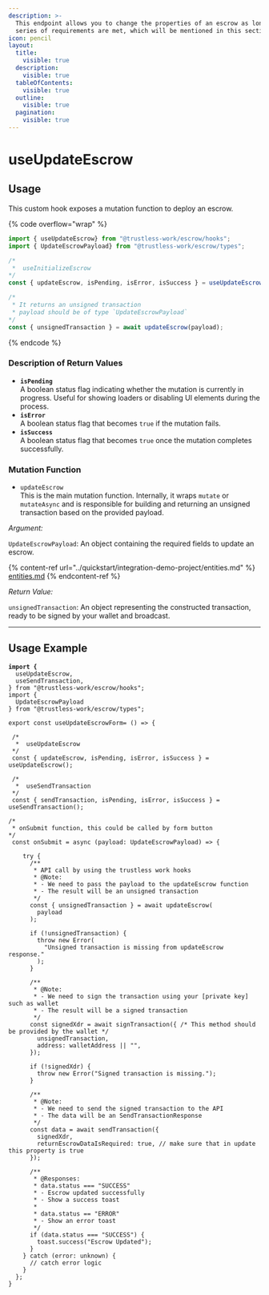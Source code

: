```yaml
---
description: >-
  This endpoint allows you to change the properties of an escrow as long as a
  series of requirements are met, which will be mentioned in this section.
icon: pencil
layout:
  title:
    visible: true
  description:
    visible: true
  tableOfContents:
    visible: true
  outline:
    visible: true
  pagination:
    visible: true
---
```


# useUpdateEscrow

## Usage

This custom hook exposes a mutation function to deploy an escrow.

{% code overflow="wrap" %}
```typescript
import { useUpdateEscrow} from "@trustless-work/escrow/hooks";
import { UpdateEscrowPayload} from "@trustless-work/escrow/types";

/*
 *  useInitializeEscrow 
*/
const { updateEscrow, isPending, isError, isSuccess } = useUpdateEscrow();

/* 
 * It returns an unsigned transaction
 * payload should be of type `UpdateEscrowPayload`
*/
const { unsignedTransaction } = await updateEscrow(payload);

```
{% endcode %}

### Description of Return Values

* **`isPending`**\
  A boolean status flag indicating whether the mutation is currently in progress. Useful for showing loaders or disabling UI elements during the process.
* **`isError`**\
  A boolean status flag that becomes `true` if the mutation fails.
* **`isSuccess`**\
  A boolean status flag that becomes `true` once the mutation completes successfully.

### Mutation Function

* `updateEscrow`\
  This is the main mutation function. Internally, it wraps `mutate` or `mutateAsync` and is responsible for building and returning an unsigned transaction based on the provided payload.

_Argument:_

`UpdateEscrowPayload`: An object containing the required fields to update an escrow.

{% content-ref url="../quickstart/integration-demo-project/entities.md" %}
[entities.md](../quickstart/integration-demo-project/entities.md)
{% endcontent-ref %}

_Return Value:_

`unsignedTransaction`: An object representing the constructed transaction, ready to be signed by your wallet and broadcast.

***

## Usage Example

<pre class="language-typescript" data-title="src/hooks/useUpdateEscrowForm.ts" data-overflow="wrap"><code class="lang-typescript"><strong>import {
</strong>  useUpdateEscrow,
  useSendTransaction,
} from "@trustless-work/escrow/hooks";
import {
  UpdateEscrowPayload
} from "@trustless-work/escrow/types";

export const useUpdateEscrowForm= () => {

 /*
  *  useUpdateEscrow
 */
 const { updateEscrow, isPending, isError, isSuccess } = useUpdateEscrow();
 
 /*
  *  useSendTransaction
 */
 const { sendTransaction, isPending, isError, isSuccess } = useSendTransaction();

/*
 * onSubmit function, this could be called by form button
*/
 const onSubmit = async (payload: UpdateEscrowPayload) => {

    try {
      /**
       * API call by using the trustless work hooks
       * @Note:
       * - We need to pass the payload to the updateEscrow function
       * - The result will be an unsigned transaction
       */
      const { unsignedTransaction } = await updateEscrow(
        payload
      );

      if (!unsignedTransaction) {
        throw new Error(
          "Unsigned transaction is missing from updateEscrow response."
        );
      }

      /**
       * @Note:
       * - We need to sign the transaction using your [private key] such as wallet
       * - The result will be a signed transaction
       */
      const signedXdr = await signTransaction({ /* This method should be provided by the wallet */
        unsignedTransaction,
        address: walletAddress || "",
      });

      if (!signedXdr) {
        throw new Error("Signed transaction is missing.");
      }

      /**
       * @Note:
       * - We need to send the signed transaction to the API
       * - The data will be an SendTransactionResponse
       */
      const data = await sendTransaction({
        signedXdr,
        returnEscrowDataIsRequired: true, // make sure that in update this property is true
      });

      /**
       * @Responses:
       * data.status === "SUCCESS"
       * - Escrow updated successfully
       * - Show a success toast
       *
       * data.status == "ERROR"
       * - Show an error toast
       */
      if (data.status === "SUCCESS") {
        toast.success("Escrow Updated");
      }
    } catch (error: unknown) {
      // catch error logic
    }
  };
}

</code></pre>


